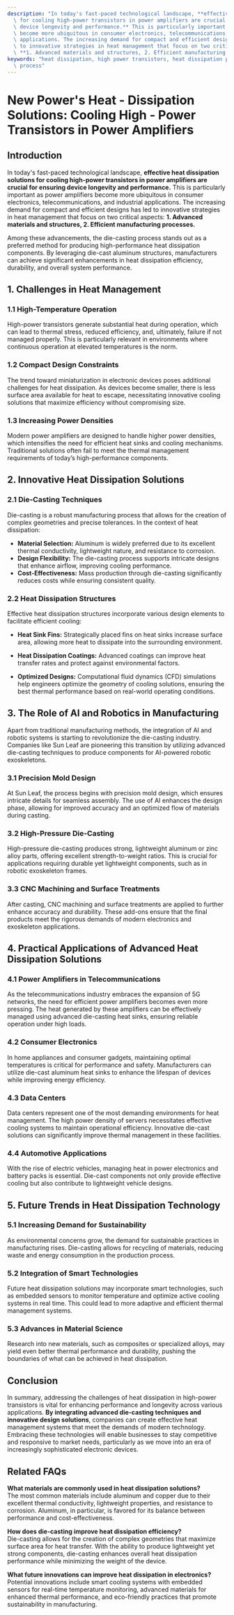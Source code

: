 ```yaml
---
description: "In today's fast-paced technological landscape, **effective heat dissipation solutions\
  \ for cooling high-power transistors in power amplifiers are crucial for ensuring\
  \ device longevity and performance.** This is particularly important as power amplifiers\
  \ become more ubiquitous in consumer electronics, telecommunications, and industrial\
  \ applications. The increasing demand for compact and efficient designs has led\
  \ to innovative strategies in heat management that focus on two critical aspects:\
  \ **1. Advanced materials and structures, 2. Efficient manufacturing processes.** "
keywords: "heat dissipation, high power transistors, heat dissipation performance, die casting\
  \ process"
---
```

# New Power's Heat - Dissipation Solutions: Cooling High - Power Transistors in Power Amplifiers

## Introduction

In today's fast-paced technological landscape, **effective heat dissipation solutions for cooling high-power transistors in power amplifiers are crucial for ensuring device longevity and performance.** This is particularly important as power amplifiers become more ubiquitous in consumer electronics, telecommunications, and industrial applications. The increasing demand for compact and efficient designs has led to innovative strategies in heat management that focus on two critical aspects: **1. Advanced materials and structures, 2. Efficient manufacturing processes.** 

Among these advancements, the die-casting process stands out as a preferred method for producing high-performance heat dissipation components. By leveraging die-cast aluminum structures, manufacturers can achieve significant enhancements in heat dissipation efficiency, durability, and overall system performance.

## **1. Challenges in Heat Management**

### 1.1 High-Temperature Operation
High-power transistors generate substantial heat during operation, which can lead to thermal stress, reduced efficiency, and, ultimately, failure if not managed properly. This is particularly relevant in environments where continuous operation at elevated temperatures is the norm.

### 1.2 Compact Design Constraints
The trend toward miniaturization in electronic devices poses additional challenges for heat dissipation. As devices become smaller, there is less surface area available for heat to escape, necessitating innovative cooling solutions that maximize efficiency without compromising size.

### 1.3 Increasing Power Densities
Modern power amplifiers are designed to handle higher power densities, which intensifies the need for efficient heat sinks and cooling mechanisms. Traditional solutions often fail to meet the thermal management requirements of today’s high-performance components.

## **2. Innovative Heat Dissipation Solutions**

### 2.1 Die-Casting Techniques
Die-casting is a robust manufacturing process that allows for the creation of complex geometries and precise tolerances. In the context of heat dissipation:

- **Material Selection:** Aluminum is widely preferred due to its excellent thermal conductivity, lightweight nature, and resistance to corrosion.
- **Design Flexibility:** The die-casting process supports intricate designs that enhance airflow, improving cooling performance.
- **Cost-Effectiveness:** Mass production through die-casting significantly reduces costs while ensuring consistent quality.

### 2.2 Heat Dissipation Structures
Effective heat dissipation structures incorporate various design elements to facilitate efficient cooling:

- **Heat Sink Fins:** Strategically placed fins on heat sinks increase surface area, allowing more heat to dissipate into the surrounding environment.
  
- **Heat Dissipation Coatings:** Advanced coatings can improve heat transfer rates and protect against environmental factors.

- **Optimized Designs:** Computational fluid dynamics (CFD) simulations help engineers optimize the geometry of cooling solutions, ensuring the best thermal performance based on real-world operating conditions.

## **3. The Role of AI and Robotics in Manufacturing**

Apart from traditional manufacturing methods, the integration of AI and robotic systems is starting to revolutionize the die-casting industry. Companies like Sun Leaf are pioneering this transition by utilizing advanced die-casting techniques to produce components for AI-powered robotic exoskeletons.

### 3.1 Precision Mold Design
At Sun Leaf, the process begins with precision mold design, which ensures intricate details for seamless assembly. The use of AI enhances the design phase, allowing for improved accuracy and an optimized flow of materials during casting.

### 3.2 High-Pressure Die-Casting
High-pressure die-casting produces strong, lightweight aluminum or zinc alloy parts, offering excellent strength-to-weight ratios. This is crucial for applications requiring durable yet lightweight components, such as in robotic exoskeleton frames.

### 3.3 CNC Machining and Surface Treatments
After casting, CNC machining and surface treatments are applied to further enhance accuracy and durability. These add-ons ensure that the final products meet the rigorous demands of modern electronics and exoskeleton applications.

## **4. Practical Applications of Advanced Heat Dissipation Solutions**

### 4.1 Power Amplifiers in Telecommunications
As the telecommunications industry embraces the expansion of 5G networks, the need for efficient power amplifiers becomes even more pressing. The heat generated by these amplifiers can be effectively managed using advanced die-casting heat sinks, ensuring reliable operation under high loads.

### 4.2 Consumer Electronics
In home appliances and consumer gadgets, maintaining optimal temperatures is critical for performance and safety. Manufacturers can utilize die-cast aluminum heat sinks to enhance the lifespan of devices while improving energy efficiency.

### 4.3 Data Centers
Data centers represent one of the most demanding environments for heat management. The high power density of servers necessitates effective cooling systems to maintain operational efficiency. Innovative die-cast solutions can significantly improve thermal management in these facilities.

### 4.4 Automotive Applications
With the rise of electric vehicles, managing heat in power electronics and battery packs is essential. Die-cast components not only provide effective cooling but also contribute to lightweight vehicle designs.

## **5. Future Trends in Heat Dissipation Technology**

### 5.1 Increasing Demand for Sustainability
As environmental concerns grow, the demand for sustainable practices in manufacturing rises. Die-casting allows for recycling of materials, reducing waste and energy consumption in the production process.

### 5.2 Integration of Smart Technologies
Future heat dissipation solutions may incorporate smart technologies, such as embedded sensors to monitor temperature and optimize active cooling systems in real time. This could lead to more adaptive and efficient thermal management systems.

### 5.3 Advances in Material Science
Research into new materials, such as composites or specialized alloys, may yield even better thermal performance and durability, pushing the boundaries of what can be achieved in heat dissipation.

## Conclusion

In summary, addressing the challenges of heat dissipation in high-power transistors is vital for enhancing performance and longevity across various applications. **By integrating advanced die-casting techniques and innovative design solutions**, companies can create effective heat management systems that meet the demands of modern technology. Embracing these technologies will enable businesses to stay competitive and responsive to market needs, particularly as we move into an era of increasingly sophisticated electronic devices.

## Related FAQs

**What materials are commonly used in heat dissipation solutions?**  
The most common materials include aluminum and copper due to their excellent thermal conductivity, lightweight properties, and resistance to corrosion. Aluminum, in particular, is favored for its balance between performance and cost-effectiveness.

**How does die-casting improve heat dissipation efficiency?**  
Die-casting allows for the creation of complex geometries that maximize surface area for heat transfer. With the ability to produce lightweight yet strong components, die-casting enhances overall heat dissipation performance while minimizing the weight of the device.

**What future innovations can improve heat dissipation in electronics?**  
Potential innovations include smart cooling systems with embedded sensors for real-time temperature monitoring, advanced materials for enhanced thermal performance, and eco-friendly practices that promote sustainability in manufacturing.
